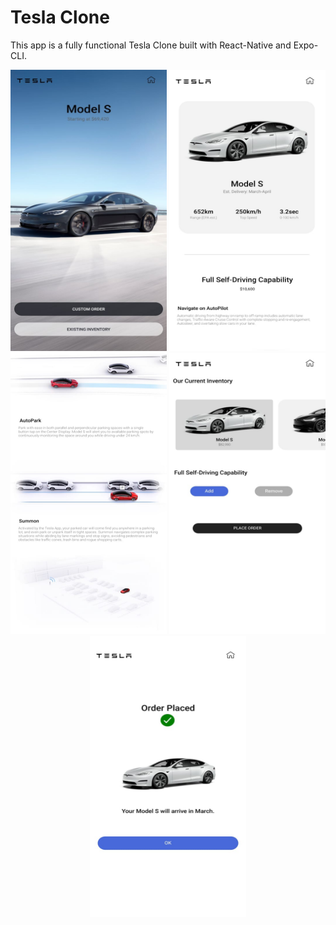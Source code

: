# Tesla Clone

This app is a fully functional Tesla Clone built with React-Native and Expo-CLI.

<div align="center">
  <img src="./images/HomeScreen.jpg" height="450" width="250">
  <img src="./images/Options.jpg" height="450" width="250">
  <img src="./images/VideoScreen.jpg" height="450" width="250">
  <img src="./images/InventoryScreen.jpg" height="450" width="250">
  <img src="./images/OrderPlaced.jpg" height="450" width="250">
</div>

